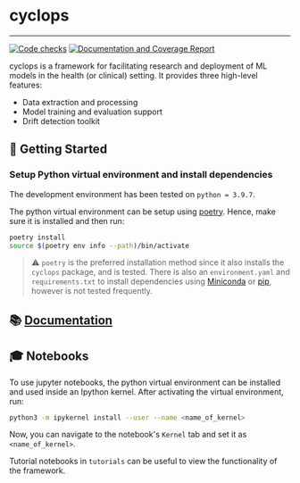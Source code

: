 
# cyclops
---------

[![Code checks](https://github.com/VectorInstitute/cyclops/actions/workflows/code_checks.yml/badge.svg)](https://github.com/VectorInstitute/cyclops/actions/workflows/code_checks.yml)
[![Documentation and Coverage Report](https://github.com/VectorInstitute/cyclops/actions/workflows/docs.yaml/badge.svg)](https://github.com/VectorInstitute/cyclops/actions/workflows/docs.yaml)

cyclops is a framework for facilitating research and deployment of ML models
in the health (or clinical) setting. It provides three high-level features:


* Data extraction and processing
* Model training and evaluation support
* Drift detection toolkit


## 🐣 Getting Started

### Setup Python virtual environment and install dependencies

The development environment has been tested on ``python = 3.9.7``.

The python virtual environment can be setup using
[poetry](https://python-poetry.org/docs/#installation). Hence, make sure it is
installed and then run:

```bash
poetry install
source $(poetry env info --path)/bin/activate
```

> ⚠️ ``poetry`` is the preferred installation method since it also installs
the ``cyclops`` package, and is tested. There is also an ``environment.yaml``
and ``requirements.txt`` to install dependencies using
[Miniconda](https://docs.conda.io/en/latest/miniconda.html) or
[pip](https://pypi.org/project/pip/), however is not tested frequently.


## 📚 [Documentation](https://vectorinstitute.github.io/cyclops/)

## 🎓 Notebooks

To use jupyter notebooks, the python virtual environment can be installed and
used inside an Ipython kernel. After activating the virtual environment, run:

```bash
python3 -m ipykernel install --user --name <name_of_kernel>
```

Now, you can navigate to the notebook's ``Kernel`` tab and set it as
``<name_of_kernel>``.

Tutorial notebooks in ``tutorials`` can be useful to view the
functionality of the framework.
